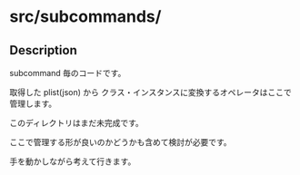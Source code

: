 # src/subcommands/

## Description

subcommand 毎のコードです。

取得した plist(json) から クラス・インスタンスに変換するオペレータはここで管理します。

このディレクトリはまだ未完成です。

ここで管理する形が良いのかどうかも含めて検討が必要です。

手を動かしながら考えて行きます。

